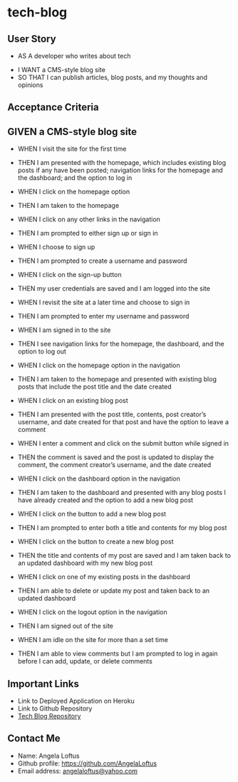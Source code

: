 # tech-blog

## User Story
* AS A developer who writes about tech
- I WANT a CMS-style blog site
- SO THAT I can publish articles, blog posts, and my thoughts and opinions

## Acceptance Criteria

## GIVEN a CMS-style blog site

- WHEN I visit the site for the first time
- THEN I am presented with the homepage, which includes existing blog posts if any have been posted; navigation links for the homepage and the dashboard; and the option to log in

- WHEN I click on the homepage option
- THEN I am taken to the homepage

- WHEN I click on any other links in the navigation
- THEN I am prompted to either sign up or sign in

- WHEN I choose to sign up
- THEN I am prompted to create a username and password

- WHEN I click on the sign-up button
- THEN my user credentials are saved and I am logged into the site

- WHEN I revisit the site at a later time and choose to sign in
- THEN I am prompted to enter my username and password

- WHEN I am signed in to the site
- THEN I see navigation links for the homepage, the dashboard, and the option to log out

- WHEN I click on the homepage option in the navigation
- THEN I am taken to the homepage and presented with existing blog posts that include the post title and the date created

- WHEN I click on an existing blog post
- THEN I am presented with the post title, contents, post creator’s username, and date created for that post and have the option to leave a comment

- WHEN I enter a comment and click on the submit button while signed in
- THEN the comment is saved and the post is updated to display the comment, the comment creator’s username, and the date created

- WHEN I click on the dashboard option in the navigation
- THEN I am taken to the dashboard and presented with any blog posts I have already created and the option to add a new blog post

- WHEN I click on the button to add a new blog post
- THEN I am prompted to enter both a title and contents for my blog post

- WHEN I click on the button to create a new blog post
- THEN the title and contents of my post are saved and I am taken back to an updated dashboard with my new blog post

- WHEN I click on one of my existing posts in the dashboard
- THEN I am able to delete or update my post and taken back to an updated dashboard

- WHEN I click on the logout option in the navigation
- THEN I am signed out of the site

- WHEN I am idle on the site for more than a set time
- THEN I am able to view comments but I am prompted to log in again before I can add, update, or delete comments

## Important Links
* Link to Deployed Application on Heroku
* Link to Github Repository
* [Tech Blog Repository](https://github.com/AngelaLoftus/tech-blog)

## Contact Me
* Name: Angela Loftus
* Github profile: https://github.com/AngelaLoftus
* Email address: angelaloftus@yahoo.com
